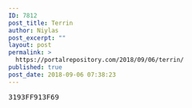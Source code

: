 ```yaml
---
ID: 7812
post_title: Terrin
author: Niylas
post_excerpt: ""
layout: post
permalink: >
  https://portalrepository.com/2018/09/06/terrin/
published: true
post_date: 2018-09-06 07:38:23
---
```

<pre>3193FF913F69</pre>